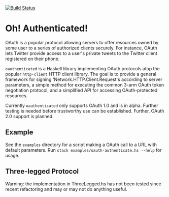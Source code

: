 [![Build Status](https://travis-ci.org/tel/oauthenticated.svg?branch=master)](https://travis-ci.org/tel/oauthenticated)

# Oh! Authenticated!

  OAuth is a popular protocol allowing servers to offer resources
  owned by some user to a series of authorized clients securely. For
  instance, OAuth lets Twitter provide access to a user's private
  tweets to the Twitter client registered on their phone.

  `oauthenticated` is a Haskell library implementing OAuth protocols
  atop the popular `http-client` HTTP client library. The goal is to
  provide a general framework for signing
  'Network.HTTP.Client.Request's according to server parameters, a
  simple method for executing the common 3-arm OAuth token negotiation
  protocol, and a simplified API for accessing OAuth-protected
  resources.

  Currently `oauthenticated` only supports OAuth 1.0 and is in
  alpha. Further testing is needed before trustworthy use can be
  established. Further, OAuth 2.0 support is planned.

## Example

  See the `examples` directory for a script making a OAuth call to a URL
  with default parameters. Run `stack examples/oauth-authenticate.hs
  --help` for usage.

## Three-legged Protocol

  Warning: the implementation in ThreeLegged.hs has not been tested since recent
  refactoring and may or may not do anything useful.

